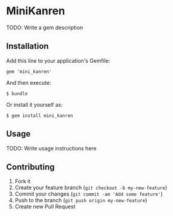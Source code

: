 # MiniKanren

TODO: Write a gem description

## Installation

Add this line to your application's Gemfile:

    gem 'mini_kanren'

And then execute:

    $ bundle

Or install it yourself as:

    $ gem install mini_kanren

## Usage

TODO: Write usage instructions here

## Contributing

1. Fork it
2. Create your feature branch (`git checkout -b my-new-feature`)
3. Commit your changes (`git commit -am 'Add some feature'`)
4. Push to the branch (`git push origin my-new-feature`)
5. Create new Pull Request
